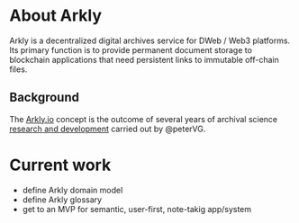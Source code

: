 # About Arkly
Arkly is a decentralized digital archives service for DWeb / Web3 platforms. 
Its primary function is to provide permanent document storage to blockchain applications that need persistent links to immutable off-chain files. 

## Background
The [Arkly.io](https://arkly.io/about/) concept is the outcome of several years of archival science [research and development](background.md) carried out by @peterVG.


# Current work

- define Arkly domain model
- define Arkly glossary
- get to an MVP for semantic, user-first, note-takig app/system

